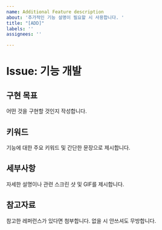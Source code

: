 ```yaml
---
name: Additional Feature description
about: '추가적인 기능 설명이 필요할 시 사용합니다. '
title: "[ADD]"
labels: ''
assignees: ''

---
```


# Issue: 기능 개발

## 구현 목표
어떤 것을 구현할 것인지 작성합니다.

## 키워드
기능에 대한 주요 키워드 및 간단한 문장으로 제시합니다.

## 세부사항
자세한 설명이나 관련 스크린 샷 및 GIF를 제시합니다.

## 참고자료
참고한 레퍼런스가 있다면 첨부합니다. 
없을 시 안쓰셔도 무방합니다.
